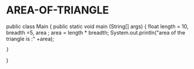 # AREA-OF-TRIANGLE

public class Main {
    public static void main (String[] args) {
        float length = 10, breadth =5, area ;
        area = length * breadth;
        System.out.println("area of the triangle is :" +area);
        
    }
}
